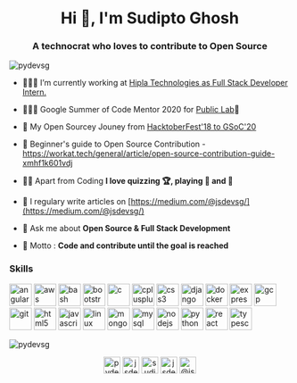 <h1 align="center">Hi 👋, I'm Sudipto Ghosh</h1>
<h3 align="center">A technocrat who loves to contribute to Open Source</h3>

<p align="left"> <img src="https://komarev.com/ghpvc/?username=pydevsg" alt="pydevsg" /> </p>

- 🧑🏻‍💻 I’m currently working at [Hipla Technologies as Full Stack Developer Intern.](https://hipla.io/)

- 👨🏻‍💻 Google Summer of Code Mentor 2020 for [Public Lab](https://publiclab.org/)🎈 

<!-- - 👨‍💻 All of my projects will be available at [http://pydevsg.github.io/](http://pydevsg.github.io/) -->

- 🚀 My Open Sourcey Jouney from [HacktoberFest'18 to GSoC'20](https://medium.com/@jsdevsg/my-voyage-through-open-source-222176246487)

- 🔰 Beginner's guide to Open Source Contribution - https://workat.tech/general/article/open-source-contribution-guide-xmhf1k601vdj 

- ✌🏻 Apart from Coding **I love quizzing 🏆, playing 🏓 and 🎸**

- 📝 I regulary write articles on [https://medium.com/@jsdevsg/](https://medium.com/@jsdevsg/)

- 💬 Ask me about **Open Source & Full Stack Development**

<!-- - 📫 How to reach me **ghoshsudipto1129@gmail.com** -->

- 🎯 Motto : **Code and contribute until the goal is reached**

### Skills

<p align="left"><img src="https://devicons.github.io/devicon/devicon.git/icons/angularjs/angularjs-original.svg" alt="angularjs" width="40" height="40"/> <img src="https://devicons.github.io/devicon/devicon.git/icons/amazonwebservices/amazonwebservices-original-wordmark.svg" alt="aws" width="40" height="40"/> <img src="https://www.vectorlogo.zone/logos/gnu_bash/gnu_bash-icon.svg" alt="bash" width="40" height="40"/> <img src="https://devicons.github.io/devicon/devicon.git/icons/bootstrap/bootstrap-plain.svg" alt="bootstrap" width="40" height="40"/> <img src="https://devicons.github.io/devicon/devicon.git/icons/c/c-original.svg" alt="c" width="40" height="40"/> <img src="https://devicons.github.io/devicon/devicon.git/icons/cplusplus/cplusplus-original.svg" alt="cplusplus" width="40" height="40"/> <img src="https://devicons.github.io/devicon/devicon.git/icons/css3/css3-original-wordmark.svg" alt="css3" width="40" height="40"/> <img src="https://devicons.github.io/devicon/devicon.git/icons/django/django-original.svg" alt="django" width="40" height="40"/> <img src="https://devicons.github.io/devicon/devicon.git/icons/docker/docker-original-wordmark.svg" alt="docker" width="40" height="40"/> <img src="https://devicons.github.io/devicon/devicon.git/icons/express/express-original-wordmark.svg" alt="express" width="40" height="40"/> <img src="https://www.vectorlogo.zone/logos/google_cloud/google_cloud-icon.svg" alt="gcp" width="40" height="40"/> <img src="https://www.vectorlogo.zone/logos/git-scm/git-scm-icon.svg" alt="git" width="40" height="40"/> <img src="https://devicons.github.io/devicon/devicon.git/icons/html5/html5-original-wordmark.svg" alt="html5" width="40" height="40"/> <img src="https://devicons.github.io/devicon/devicon.git/icons/javascript/javascript-original.svg" alt="javascript" width="40" height="40"/> <img src="https://devicons.github.io/devicon/devicon.git/icons/linux/linux-original.svg" alt="linux" width="40" height="40"/> <img src="https://devicons.github.io/devicon/devicon.git/icons/mongodb/mongodb-original-wordmark.svg" alt="mongodb" width="40" height="40"/> <img src="https://devicons.github.io/devicon/devicon.git/icons/mysql/mysql-original-wordmark.svg" alt="mysql" width="40" height="40"/> <img src="https://devicons.github.io/devicon/devicon.git/icons/nodejs/nodejs-original-wordmark.svg" alt="nodejs" width="40" height="40"/> <img src="https://devicons.github.io/devicon/devicon.git/icons/python/python-original.svg" alt="python" width="40" height="40"/> <img src="https://devicons.github.io/devicon/devicon.git/icons/react/react-original-wordmark.svg" alt="react" width="40" height="40"/> <img src="https://devicons.github.io/devicon/devicon.git/icons/typescript/typescript-original.svg" alt="typescript" width="40" height="40"/></p><img align="center" src="https://github-readme-stats.vercel.app/api?username=pydevsg&show_icons=true" alt="pydevsg" />

<p align="center">
<a href="https://codepen.io/pydevsg" target="blank"><img align="center" src="https://cdn.jsdelivr.net/npm/simple-icons@3.0.1/icons/codepen.svg" alt="pydevsg" height="30" width="30" /></a>
<a href="https://twitter.com/jsdevsg" target="blank"><img align="center" src="https://cdn.jsdelivr.net/npm/simple-icons@3.0.1/icons/twitter.svg" alt="jsdevsg" height="30" width="30" /></a>
<a href="https://linkedin.com/in/sudiptoghosh11" target="blank"><img align="center" src="https://cdn.jsdelivr.net/npm/simple-icons@3.0.1/icons/linkedin.svg" alt="sudiptoghosh11" height="30" width="30" /></a>
<a href="https://instagram.com/sudiptog11" target="blank"><img align="center" src="https://cdn.jsdelivr.net/npm/simple-icons@3.0.1/icons/instagram.svg" alt="jsdevsg" height="30" width="30" /></a>
<a href="https://medium.com/@jsdevsg" target="blank"><img align="center" src="https://cdn.jsdelivr.net/npm/simple-icons@3.0.1/icons/medium.svg" alt="@jsdevsg" height="30" width="30" /></a>
</p>
